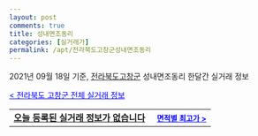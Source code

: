 ```yaml
---
layout: post
comments: true
title: 성내면조동리
categories: [실거래가]
permalink: /apt/전라북도고창군성내면조동리
---
```


2021년 09월 18일 기준, <a href="/apt/전라북도고창군">전라북도고창군</a> 성내면조동리 한달간 실거래 정보

<a style="color: blue;" href="/apt/전라북도고창군">< 전라북도 고창군 전체 실거래 정보</a>
<!---- start ---->
<table>
  <tr>
    <td colspan="4" style="font-weight: bold;"><a href="/apt/전라북도고창군성내면조동리{name_without_space}">오늘 등록된 실거래 정보가 없습니다</a> &nbsp;&nbsp;&nbsp; <a style="color: blue; font-size: smaller;" href="/apt/전라북도고창군성내면조동리{name_without_space}">면적별 최고가 ></a></td>
  </tr>
    
</table>
<!---- end ---->
    